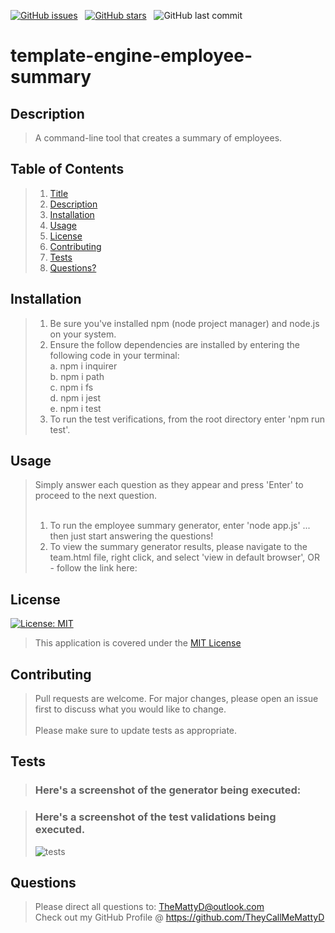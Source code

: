 [![GitHub issues](https://img.shields.io/github/issues/TheyCallMeMattyD/template-engine-employee-summary?style=for-the-badge)](https://github.com/TheyCallMeMattyD/rweek-6-weather-dashboard/issues) &nbsp;
[![GitHub stars](https://img.shields.io/github/stars/TheyCallMeMattyD/template-engine-employee-summary?style=for-the-badge)](https://github.com/TheyCallMeMattyD/week-6-weather-dashboard/stargazers) &nbsp;
![GitHub last commit](https://img.shields.io/github/last-commit/theycallmemattyd/template-engine-employee-summary?style=for-the-badge)  


# template-engine-employee-summary

## Description
>A command-line tool that creates a summary of employees.
  
## Table of Contents
>1. [Title](#Title)
>2. [Description](#Description)
>3. [Installation](#Installation)
>4. [Usage](#Usage)
>5. [License](#License)
>6. [Contributing](#Contributing)
>7. [Tests](#Tests)
>8. [Questions?](#Questions?)
  
## Installation
>1. Be sure you've installed npm (node project manager) and node.js on your system.  
>2. Ensure the follow dependencies are installed by entering the following code in your terminal:  
>   a. npm i inquirer  
>   b. npm i path  
>   c. npm i fs  
>   d. npm i jest  
>   e. npm i test  
>3. To run the test verifications, from the root directory enter 'npm run test'. 
  
## Usage
>Simply answer each question as they appear and press 'Enter' to proceed to the next question.<br/><br/>  
>1. To run the employee summary generator, enter 'node app.js' ... then just start answering the questions!
>2. To view the summary generator results, please navigate to the team.html file, right click, and select 'view in default browser', OR - follow the link here:  



## License
[![License: MIT](https://img.shields.io/badge/License-MIT-blue.svg)](https://opensource.org/licenses/MIT)
>This application is covered under the [MIT License](https://opensource.org/licenses/MIT)
  
## Contributing
>Pull requests are welcome. For major changes, please open an issue first to discuss what you would like to change.<br/><br/>
>Please make sure to update tests as appropriate.

## Tests
>### Here's a screenshot of the generator being executed:  


>### Here's a screenshot of the test validations being executed.
>![tests](https://user-images.githubusercontent.com/66084799/97935135-a9951200-1d45-11eb-916e-0350a17d2765.png)  
  
## Questions
>Please direct all questions to:
TheMattyD@outlook.com<br/>
Check out my GitHub Profile @ https://github.com/TheyCallMeMattyD  
